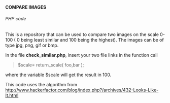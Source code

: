 <h4>COMPARE IMAGES</h4> <h6>PHP code</h6>

This is a repository that can be used to compare two images on the scale 0-100 ( 0 being least similar and 100 being the highest). The images can be of type jpg, png, gif or bmp.

In the file <strong>check_similar.php</strong>, insert your two file links in the function call 
<blockquote>$scale= return_scale( foo,bar );</blockquote>
where the variable $scale will get the result in 100.


This code uses the algorithm from <a href="http://www.hackerfactor.com/blog/index.php?/archives/432-Looks-Like-It.html" target="_blank">http://www.hackerfactor.com/blog/index.php?/archives/432-Looks-Like-It.html</a>

